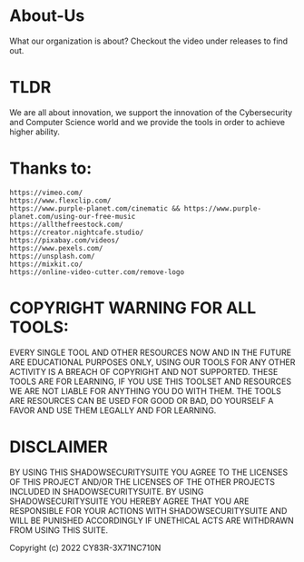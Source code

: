 # About-Us
What our organization is about? Checkout the video under releases to find out.

# TLDR

We are all about innovation, we support the innovation of the Cybersecurity and Computer Science world and we provide the tools in order to achieve higher ability. 

# Thanks to:

```
https://vimeo.com/
https://www.flexclip.com/
https://www.purple-planet.com/cinematic && https://www.purple-planet.com/using-our-free-music
https://allthefreestock.com/
https://creator.nightcafe.studio/
https://pixabay.com/videos/
https://www.pexels.com/
https://unsplash.com/
https://mixkit.co/
https://online-video-cutter.com/remove-logo
```

# COPYRIGHT WARNING FOR ALL TOOLS:

EVERY SINGLE TOOL AND OTHER RESOURCES NOW AND IN THE FUTURE ARE EDUCATIONAL PURPOSES ONLY, USING OUR TOOLS FOR ANY OTHER ACTIVITY IS A BREACH OF COPYRIGHT AND NOT SUPPORTED. THESE TOOLS ARE FOR LEARNING, IF YOU USE THIS TOOLSET AND RESOURCES WE ARE NOT LIABLE FOR ANYTHING YOU DO WITH THEM. THE TOOLS ARE RESOURCES CAN BE USED FOR GOOD OR BAD, DO YOURSELF A FAVOR AND USE THEM LEGALLY AND FOR LEARNING.

# DISCLAIMER

BY USING THIS SHADOWSECURITYSUITE YOU AGREE TO THE LICENSES OF THIS PROJECT AND/OR THE LICENSES OF THE OTHER PROJECTS INCLUDED IN SHADOWSECURITYSUITE. BY USING SHADOWSECURITYSUITE YOU HEREBY AGREE THAT YOU ARE RESPONSIBLE FOR YOUR ACTIONS WITH SHADOWSECURITYSUITE AND WILL BE PUNISHED ACCORDINGLY IF UNETHICAL ACTS ARE WITHDRAWN FROM USING THIS SUITE. 

Copyright (c) 2022 CY83R-3X71NC710N
